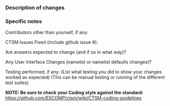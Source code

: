### Description of changes

### Specific notes

Contributors other than yourself, if any:

CTSM Issues Fixed (include github issue #):

Are answers expected to change (and if so in what way)?

Any User Interface Changes (namelist or namelist defaults changes)?

Testing performed, if any:
(List what testing you did to show your changes worked as expected)
(This can be manual testing or running of the different test suites)

**NOTE: Be sure to check your Coding style against the standard:**
https://github.com/ESCOMP/ctsm/wiki/CTSM-coding-guidelines
